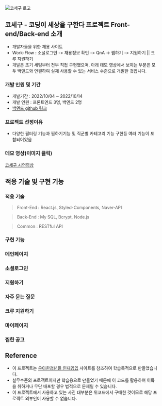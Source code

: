
![코세구 로고](https://user-images.githubusercontent.com/95614185/195778864-ec862545-1ddc-4682-aabe-3f471ed8118f.png)


## 코세구 - 코딩이 세상을 구한다 **프로젝트 Front-end/Back-end 소개**

- 개발자들을 위한 채용 사이트
- Work-Flow : 소셜로그인 -> 채용정보 확인 -> QnA -> 찜하기 -> 지원하기 || 크루 지원하기
- 개발은 초기 세팅부터 전부 직접 구현했으며, 아래 데모 영상에서 보이는 부분은 모두 백앤드와 연결하여 실제 사용할 수 있는 서비스 수준으로 개발한 것입니다.

### **개발 인원 및 기간**

- 개발기간 : 2022/10/04 ~ 2022/10/14
- 개발 인원 : 프론트엔드 3명, 백엔드 2명
- [백엔드 github 링크](https://github.com/wecode-bootcamp-korea/37-2nd-Cosegu-backend)

### **프로젝트 선정이유**

- 다양한 필터링 기능과 찜하기기능 및 직군별 카테고리 기능 구현등 여러 기능이 포함되어있음

### **데모 영상(이미지 클릭)**

[코세구 시연영상](https://youtu.be/6lNsXWvzYf4) 

## **적용 기술 및 구현 기능**

### **적용 기술**

> Front-End : React.js, Styled-Components, Naver-API
> 

> Back-End : My SQL, Bcrypt, Node.js
> 

> Common :  RESTful API
> 

### **구현 기능**

### 메인페이지

### 소셜로그인

### 지원하기

### 자주 묻는 질문

### 크루 지원하기

### 마이페이지

### 찜한 공고

## **Reference**

- 이 프로젝트는 [우아한청년들 인재영입](https://career.woowayouths.com/) 사이트를 참조하여 학습목적으로 만들었습니다.
- 실무수준의 프로젝트이지만 학습용으로 만들었기 때문에 이 코드를 활용하여 이득을 취하거나 무단 배포할 경우 법적으로 문제될 수 있습니다.
- 이 프로젝트에서 사용하고 있는 사진 대부분은 위코드에서 구매한 것이므로 해당 프로젝트 외부인이 사용할 수 없습니다.
